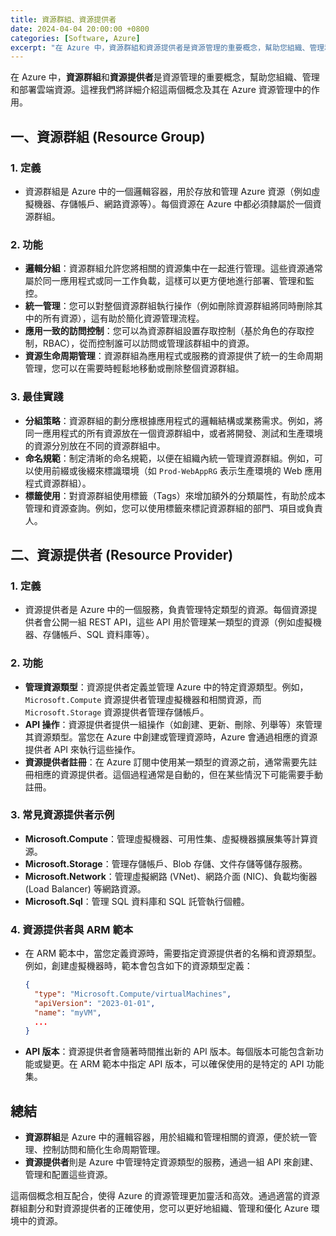 ```yaml
---
title: 資源群組、資源提供者
date: 2024-04-04 20:00:00 +0800
categories: [Software, Azure]
excerpt: "在 Azure 中，資源群組和資源提供者是資源管理的重要概念，幫助您組織、管理和部署雲端資源。"
---
```


在 Azure 中，**資源群組**和**資源提供者**是資源管理的重要概念，幫助您組織、管理和部署雲端資源。這裡我們將詳細介紹這兩個概念及其在 Azure 資源管理中的作用。

## **一、資源群組 (Resource Group)**

### **1. 定義**
   - 資源群組是 Azure 中的一個邏輯容器，用於存放和管理 Azure 資源（例如虛擬機器、存儲帳戶、網路資源等）。每個資源在 Azure 中都必須隸屬於一個資源群組。

### **2. 功能**
   - **邏輯分組**：資源群組允許您將相關的資源集中在一起進行管理。這些資源通常屬於同一應用程式或同一工作負載，這樣可以更方便地進行部署、管理和監控。
   - **統一管理**：您可以對整個資源群組執行操作（例如刪除資源群組將同時刪除其中的所有資源），這有助於簡化資源管理流程。
   - **應用一致的訪問控制**：您可以為資源群組設置存取控制（基於角色的存取控制，RBAC），從而控制誰可以訪問或管理該群組中的資源。
   - **資源生命周期管理**：資源群組為應用程式或服務的資源提供了統一的生命周期管理，您可以在需要時輕鬆地移動或刪除整個資源群組。

### **3. 最佳實踐**
   - **分組策略**：資源群組的劃分應根據應用程式的邏輯結構或業務需求。例如，將同一應用程式的所有資源放在一個資源群組中，或者將開發、測試和生產環境的資源分別放在不同的資源群組中。
   - **命名規範**：制定清晰的命名規範，以便在組織內統一管理資源群組。例如，可以使用前綴或後綴來標識環境（如 `Prod-WebAppRG` 表示生產環境的 Web 應用程式資源群組）。
   - **標籤使用**：對資源群組使用標籤（Tags）來增加額外的分類屬性，有助於成本管理和資源查詢。例如，您可以使用標籤來標記資源群組的部門、項目或負責人。

## **二、資源提供者 (Resource Provider)**

### **1. 定義**
   - 資源提供者是 Azure 中的一個服務，負責管理特定類型的資源。每個資源提供者會公開一組 REST API，這些 API 用於管理某一類型的資源（例如虛擬機器、存儲帳戶、SQL 資料庫等）。

### **2. 功能**
   - **管理資源類型**：資源提供者定義並管理 Azure 中的特定資源類型。例如，`Microsoft.Compute` 資源提供者管理虛擬機器和相關資源，而 `Microsoft.Storage` 資源提供者管理存儲帳戶。
   - **API 操作**：資源提供者提供一組操作（如創建、更新、刪除、列舉等）來管理其資源類型。當您在 Azure 中創建或管理資源時，Azure 會通過相應的資源提供者 API 來執行這些操作。
   - **資源提供者註冊**：在 Azure 訂閱中使用某一類型的資源之前，通常需要先註冊相應的資源提供者。這個過程通常是自動的，但在某些情況下可能需要手動註冊。

### **3. 常見資源提供者示例**
   - **Microsoft.Compute**：管理虛擬機器、可用性集、虛擬機器擴展集等計算資源。
   - **Microsoft.Storage**：管理存儲帳戶、Blob 存儲、文件存儲等儲存服務。
   - **Microsoft.Network**：管理虛擬網路 (VNet)、網路介面 (NIC)、負載均衡器 (Load Balancer) 等網路資源。
   - **Microsoft.Sql**：管理 SQL 資料庫和 SQL 託管執行個體。

### **4. 資源提供者與 ARM 範本**
   - 在 ARM 範本中，當您定義資源時，需要指定資源提供者的名稱和資源類型。例如，創建虛擬機器時，範本會包含如下的資源類型定義：
     ```json
     {
       "type": "Microsoft.Compute/virtualMachines",
       "apiVersion": "2023-01-01",
       "name": "myVM",
       ...
     }
     ```
   - **API 版本**：資源提供者會隨著時間推出新的 API 版本。每個版本可能包含新功能或變更。在 ARM 範本中指定 API 版本，可以確保使用的是特定的 API 功能集。

## **總結**

- **資源群組**是 Azure 中的邏輯容器，用於組織和管理相關的資源，便於統一管理、控制訪問和簡化生命周期管理。
- **資源提供者**則是 Azure 中管理特定資源類型的服務，通過一組 API 來創建、管理和配置這些資源。

這兩個概念相互配合，使得 Azure 的資源管理更加靈活和高效。通過適當的資源群組劃分和對資源提供者的正確使用，您可以更好地組織、管理和優化 Azure 環境中的資源。
